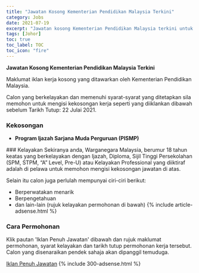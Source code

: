 ```yaml
---
title: "Jawatan Kosong Kementerian Pendidikan Malaysia Terkini" 
category: Jobs 
date: 2021-07-19 
excerpt: "Jawatan kosong Kementerian Pendidikan Malaysia terkini untuk kekosongan Program Ijazah Sarjana Muda Perguruan (PISMP)" 
tags: [Johor] 
toc: true 
toc_label: TOC 
toc_icon: "fire" 
--- 
```


**Jawatan Kosong Kementerian Pendidikan Malaysia Terkini**

Maklumat iklan kerja kosong yang ditawarkan oleh Kementerian Pendidikan Malaysia. 

Calon yang berkelayakan dan memenuhi syarat-syarat yang ditetapkan sila memohon untuk mengisi kekosongan kerja seperti yang diiklankan dibawah sebelum Tarikh Tutup: 22 Julai 2021. 
### Kekosongan 
<ul>
<li><strong>Program Ijazah Sarjana Muda Perguruan (PISMP)&#160;</strong></li>
</ul> 
### Kelayakan 
Sekiranya anda, Warganegara Malaysia, berumur 18 tahun keatas yang berkelayakan dengan Ijazah, Diploma, Sijil Tinggi Persekolahan (SPM, STPM, “A” Level, Pre-U) atau Kelayakan Professional yang diiktiraf adalah di pelawa untuk memohon mengisi kekosongan jawatan di atas.

Selain itu calon juga perlulah mempunyai ciri-ciri berikut:
- Berperwatakan menarik
- Berpengetahuan
- dan lain-lain (rujuk kelayakan permohonan di bawah) 
{% include article-adsense.html %} 
### Cara Permohonan 
Klik pautan 'Iklan Penuh Jawatan' dibawah dan rujuk maklumat permohonan, syarat kelayakan dan tarikh tutup permohonan kerja tersebut.
Calon yang disenaraikan pendek sahaja akan dipanggil temuduga.

<a href="https://pismp.moe.gov.my/" class="btn btn--info" target="_blank" rel="nofollow noopenner">Iklan Penuh Jawatan</a> 
{% include 300-adsense.html %} 